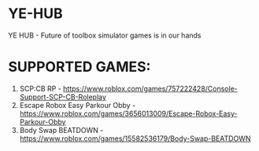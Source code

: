 # YE-HUB
YE HUB - Future of toolbox simulator games is in our hands

# SUPPORTED GAMES:
1. SCP:CB RP - https://www.roblox.com/games/757222428/Console-Support-SCP-CB-Roleplay
2. Escape Robox Easy Parkour Obby - https://www.roblox.com/games/3656013009/Escape-Robox-Easy-Parkour-Obby
3. Body Swap BEATDOWN - https://www.roblox.com/games/15582536179/Body-Swap-BEATDOWN
